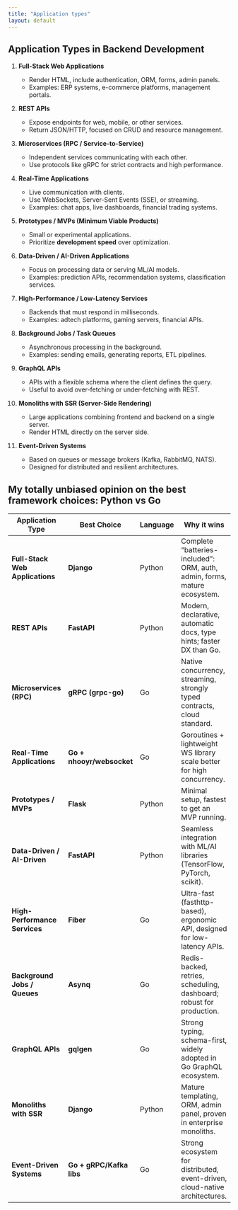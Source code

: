 ```yaml
---
title: "Application types"
layout: default
---
```


## Application Types in Backend Development

1. **Full-Stack Web Applications**  
   - Render HTML, include authentication, ORM, forms, admin panels.  
   - Examples: ERP systems, e-commerce platforms, management portals.  

2. **REST APIs**  
   - Expose endpoints for web, mobile, or other services.  
   - Return JSON/HTTP, focused on CRUD and resource management.  

3. **Microservices (RPC / Service-to-Service)**  
   - Independent services communicating with each other.  
   - Use protocols like gRPC for strict contracts and high performance.  

4. **Real-Time Applications**  
   - Live communication with clients.  
   - Use WebSockets, Server-Sent Events (SSE), or streaming.  
   - Examples: chat apps, live dashboards, financial trading systems.  

5. **Prototypes / MVPs (Minimum Viable Products)**  
   - Small or experimental applications.  
   - Prioritize **development speed** over optimization.  

6. **Data-Driven / AI-Driven Applications**  
   - Focus on processing data or serving ML/AI models.  
   - Examples: prediction APIs, recommendation systems, classification services.  

7. **High-Performance / Low-Latency Services**  
   - Backends that must respond in milliseconds.  
   - Examples: adtech platforms, gaming servers, financial APIs.  

8. **Background Jobs / Task Queues**  
   - Asynchronous processing in the background.  
   - Examples: sending emails, generating reports, ETL pipelines.  

9. **GraphQL APIs**  
   - APIs with a flexible schema where the client defines the query.  
   - Useful to avoid over-fetching or under-fetching with REST.  

10. **Monoliths with SSR (Server-Side Rendering)**  
    - Large applications combining frontend and backend on a single server.  
    - Render HTML directly on the server side.  

11. **Event-Driven Systems**  
    - Based on queues or message brokers (Kafka, RabbitMQ, NATS).  
    - Designed for distributed and resilient architectures.  


## My totally unbiased opinion on the best framework choices: Python vs Go

| Application Type               | Best Choice           | Language | Why it wins                                                                 |
|--------------------------------|-----------------------|----------|-----------------------------------------------------------------------------|
| **Full-Stack Web Applications** | **Django**            | Python   | Complete “batteries-included”: ORM, auth, admin, forms, mature ecosystem.   |
| **REST APIs**                   | **FastAPI**           | Python   | Modern, declarative, automatic docs, type hints; faster DX than Go.         |
| **Microservices (RPC)**         | **gRPC (grpc-go)**    | Go       | Native concurrency, streaming, strongly typed contracts, cloud standard.    |
| **Real-Time Applications**      | **Go + nhooyr/websocket** | Go    | Goroutines + lightweight WS library scale better for high concurrency.      |
| **Prototypes / MVPs**           | **Flask**             | Python   | Minimal setup, fastest to get an MVP running.                               |
| **Data-Driven / AI-Driven**     | **FastAPI**           | Python   | Seamless integration with ML/AI libraries (TensorFlow, PyTorch, scikit).    |
| **High-Performance Services**   | **Fiber**             | Go       | Ultra-fast (fasthttp-based), ergonomic API, designed for low-latency APIs.  |
| **Background Jobs / Queues**    | **Asynq**             | Go       | Redis-backed, retries, scheduling, dashboard; robust for production.        |
| **GraphQL APIs**                | **gqlgen**            | Go       | Strong typing, schema-first, widely adopted in Go GraphQL ecosystem.        |
| **Monoliths with SSR**          | **Django**            | Python   | Mature templating, ORM, admin panel, proven in enterprise monoliths.        |
| **Event-Driven Systems**        | **Go + gRPC/Kafka libs** | Go    | Strong ecosystem for distributed, event-driven, cloud-native architectures. |

